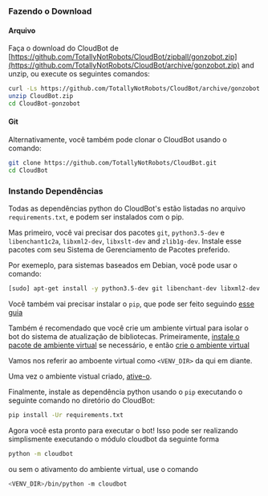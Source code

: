 ### Fazendo o Download

#### Arquivo
Faça o download do CloudBot de [https://github.com/TotallyNotRobots/CloudBot/zipball/gonzobot.zip](https://github.com/TotallyNotRobots/CloudBot/archive/gonzobot.zip) and unzip, ou execute os seguintes comandos:
```bash
curl -Ls https://github.com/TotallyNotRobots/CloudBot/archive/gonzobot.zip > CloudBot.zip
unzip CloudBot.zip
cd CloudBot-gonzobot
```

#### Git

Alternativamente, você também pode clonar o CloudBot usando o comando:
```bash
git clone https://github.com/TotallyNotRobots/CloudBot.git
cd CloudBot
```

### Instando Dependências

Todas as dependências python do CloudBot's estão listadas no arquivo `requirements.txt`, e podem ser instalados com o pip.

Mas primeiro, você vai precisar dos pacotes `git`, `python3.5-dev` e `libenchant1c2a`, `libxml2-dev`, `libxslt-dev` and `zlib1g-dev`. Instale esse pacotes com seu Sistema de Gerenciamento de Pacotes preferido.

Por exemeplo, para sistemas baseados em Debian, você pode usar o comando:
```bash
[sudo] apt-get install -y python3.5-dev git libenchant-dev libxml2-dev libxslt-dev zlib1g-dev
```

Você também vai precisar instalar o `pip`, que pode ser feito seguindo [esse guia](https://packaging.python.org/guides/installing-using-pip-and-virtual-environments/#installing-pip)

Também é recomendado que você crie um ambiente virtual para isolar o bot do sistema de atualização de bibliotecas. Primeiramente, [instale o pacote de ambiente virtual](https://packaging.python.org/guides/installing-using-pip-and-virtual-environments/#installing-virtualenv) se necessário, e então [crie o ambiente virtual](https://packaging.python.org/guides/installing-using-pip-and-virtual-environments/#creating-a-virtual-environment)

Vamos nos referir ao amboente virtual como `<VENV_DIR>` da qui em diante.

Uma vez o ambiente vistual criado, [ative-o](https://packaging.python.org/guides/installing-using-pip-and-virtual-environments/#activating-a-virtual-environment).

Finalmente, instale as dependência python usando o `pip` executando o seguinte comando no diretório do CloudBot:
```bash
pip install -Ur requirements.txt
```

Agora você esta pronto para executar o bot! Isso pode ser realizando simplismente executando o módulo cloudbot da seguinte forma
```bash
python -m cloudbot
```
ou sem o ativamento do ambiente virtual, use o comando
```bash
<VENV_DIR>/bin/python -m cloudbot
```
